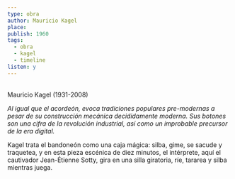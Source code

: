 ```yaml
---
type: obra
author: Mauricio Kagel
place: 
publish: 1960
tags:
  - obra
  - kagel
  - timeline
listen: y
---
```

<span  
class='ob-timelines'  
data-date='1960-03-00-00'  
data-title='Pandora Box'  
data-type='range'  
data-end='1961-01-00-00'>  
</span>
Mauricio Kagel (1931-2008)

*Al igual que el acordeón, evoca tradiciones populares pre-modernas a pesar de su construcción mecánica decididamente moderna. Sus botones son una cifra de la revolución industrial, así como un improbable precursor de la era digital.*

Kagel trata el bandoneón como una caja mágica: silba, gime, se sacude y traquetea, y en esta pieza escénica de diez minutos, el intérprete, aquí el cautivador Jean-Étienne Sotty, gira en una silla giratoria, ríe, tararea y silba mientras juega.
